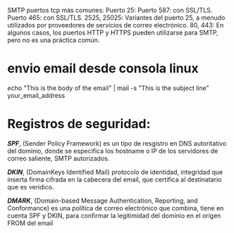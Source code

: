 


SMTP puertos tcp más comunes:
Puerto 25:
Puerto 587: con SSL/TLS.
Puerto 465: con SSL/TLS. 
2525, 25025: Variantes del puerto 25, a menudo utilizados por proveedores de servicios de correo electrónico.
80, 443: En algunos casos, los puertos HTTP y HTTPS pueden utilizarse para SMTP, pero no es una práctica común.







# envio email desde consola linux

echo "This is the body of the email" | mail -s "This is the subject line" your_email_address


# Registros de seguridad:


***SPF***, (Sender Policy Framework) es un tipo de resgistro en DNS autoritativo del dominio, donde se especifica los hostname o IP de los servidores de correo saliente, SMTP autorizados.

***DKIN***, (DomainKeys Identified Mail) protocolo de identidad, integridad que inserta firma cifrada en la cabecera del email, que certifica al destinatario que es veridico.

***DMARK***,  (Domain-based Message Authentication, Reporting, and Conformance) es una política de correo electrónico que combina, tiene en cuenta SPF y DKIN, para confirmar la legitimidad del dominio en el origen FROM del email
